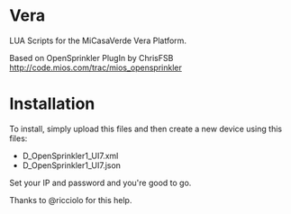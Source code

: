 # Vera
LUA Scripts for the MiCasaVerde Vera Platform.

Based on OpenSprinkler PlugIn by ChrisFSB
http://code.mios.com/trac/mios_opensprinkler

# Installation
To install, simply upload this files and then create a new device using this files:
- D_OpenSprinkler1_UI7.xml
- D_OpenSprinkler1_UI7.json

Set your IP and password and you're good to go.

Thanks to @ricciolo for this help.
